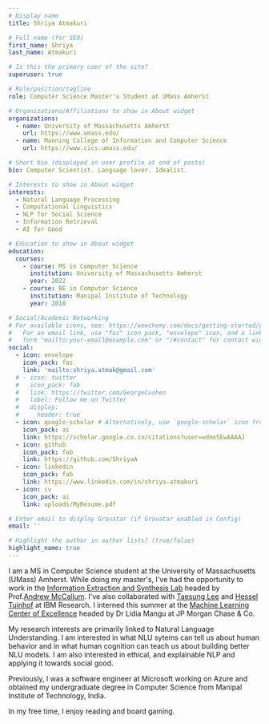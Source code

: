 ```yaml
---
# Display name
title: Shriya Atmakuri

# Full name (for SEO)
first_name: Shriya
last_name: Atmakuri

# Is this the primary user of the site?
superuser: true

# Role/position/tagline
role: Computer Science Master's Student at UMass Amherst

# Organizations/Affiliations to show in About widget
organizations:
  - name: University of Massachusetts Amherst
    url: https://www.umass.edu/
  - name: Manning College of Information and Computer Science
    url: https://www.cics.umass.edu/

# Short bio (displayed in user profile at end of posts)
bio: Computer Scientist. Language lover. Idealist. 

# Interests to show in About widget
interests:
  - Natural Language Processing
  - Computational Linguistics
  - NLP for Social Science
  - Information Retrieval
  - AI for Good

# Education to show in About widget
education:
  courses:
    - course: MS in Computer Science
      institution: University of Massachusetts Amherst
      year: 2022
    - course: BE in Computer Science
      institution: Manipal Institute of Technology
      year: 2018

# Social/Academic Networking
# For available icons, see: https://wowchemy.com/docs/getting-started/page-builder/#icons
#   For an email link, use "fas" icon pack, "envelope" icon, and a link in the
#   form "mailto:your-email@example.com" or "/#contact" for contact widget.
social:
  - icon: envelope
    icon_pack: fas
    link: 'mailto:shriya.atmak@gmail.com'
  # - icon: twitter
  #   icon_pack: fab
  #   link: https://twitter.com/GeorgeCushen
  #   label: Follow me on Twitter
  #   display:
  #     header: true
  - icon: google-scholar # Alternatively, use `google-scholar` icon from `ai` icon pack
    icon_pack: ai
    link: https://scholar.google.co.in/citations?user=wdmxSEwAAAAJ
  - icon: github
    icon_pack: fab
    link: https://github.com/ShriyaA
  - icon: linkedin
    icon_pack: fab
    link: https://www.linkedin.com/in/shriya-atmakuri
  - icon: cv
    icon_pack: ai
    link: uploads/MyResume.pdf

# Enter email to display Gravatar (if Gravatar enabled in Config)
email: ''

# Highlight the author in author lists? (true/false)
highlight_name: true
---
```


I am a MS in Computer Science student at the University of Massachusetts (UMass) Amherst. While doing my master's, I've had the opportunity to work in the <a href="http://www.iesl.cs.umass.edu/">Information Extraction and Synthesis Lab</a> headed by Prof.<a href="https://people.cs.umass.edu/~mccallum/">Andrew McCallum</a>. I've also collaborated with <a href="https://www.linkedin.com/in/taesung-lee/">Taesung Lee</a> and <a href="https://www.linkedin.com/in/tuinhof/">Hessel Tuinhof</a> at IBM Research. I interned this summer at the <a href="https://www.jpmorgan.com/technology/applied-ai-and-ml">Machine Learning Center of Excellence</a> headed by Dr Lidia Mangu at JP Morgan Chase & Co.

My research interests are primarily linked to Natural Language Understanding. I am interested in what NLU sytems can tell us about human behavior and in what human cognition can teach us about building better NLU models. I am also interested in ethical, and explainable NLP and applying it towards social good.

Previously, I was a software engineer at Microsoft working on Azure and obtained my undergraduate degree in Computer Science from Manipal Institute of Technology, India.

In my free time, I enjoy reading and board gaming.